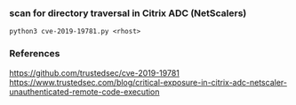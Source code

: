 ### scan for directory traversal in Citrix ADC (NetScalers)
```
python3 cve-2019-19781.py <rhost>
```

### References
https://github.com/trustedsec/cve-2019-19781  
https://www.trustedsec.com/blog/critical-exposure-in-citrix-adc-netscaler-unauthenticated-remote-code-execution  

